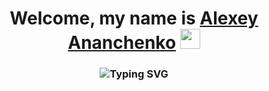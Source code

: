 <h1 align="center">Welcome, my name is <a href="https://daniilshat.ru/" target="_blank">Alexey Ananchenko</a> 
<img src="https://github.com/blackcater/blackcater/raw/main/images/Hi.gif" height="32"/></h1>
<h3 align="center" href="https://git.io/typing-svg"><img src="https://readme-typing-svg.herokuapp.com?font=Fira+Code&weight=100&size=16&duration=3500&pause=1000&color=000000&repeat=false&width=435&lines=A+Python+developer+and+just+a+good+guy" alt="Typing SVG" /></h3>